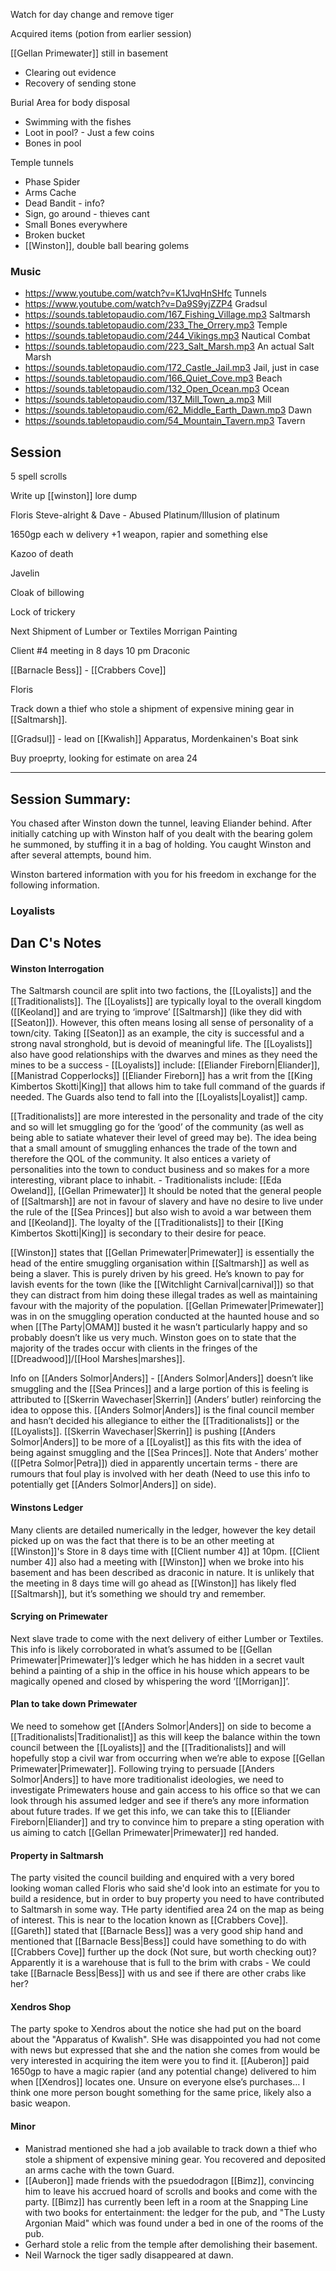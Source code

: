 Watch for day change and remove tiger



Acquired items (potion from earlier session)

[[Gellan Primewater]] still in basement
- Clearing out evidence
- Recovery of sending stone

Burial Area for body disposal
- Swimming with the fishes
- Loot in pool? - Just a few coins
- Bones in pool

Temple tunnels
- Phase Spider
- Arms Cache
- Dead Bandit - info?
- Sign, go around - thieves cant
- Small Bones everywhere
- Broken bucket
- [[Winston]], double ball bearing golems

### Music
- https://www.youtube.com/watch?v=K1JvqHnSHfc Tunnels
- https://www.youtube.com/watch?v=Da9S9yjZZP4 Gradsul
- https://sounds.tabletopaudio.com/167_Fishing_Village.mp3 Saltmarsh
- https://sounds.tabletopaudio.com/233_The_Orrery.mp3 Temple
- https://sounds.tabletopaudio.com/244_Vikings.mp3 Nautical Combat
- https://sounds.tabletopaudio.com/223_Salt_Marsh.mp3 An actual Salt Marsh
- https://sounds.tabletopaudio.com/172_Castle_Jail.mp3 Jail, just in case
- https://sounds.tabletopaudio.com/166_Quiet_Cove.mp3 Beach
- https://sounds.tabletopaudio.com/132_Open_Ocean.mp3 Ocean
- https://sounds.tabletopaudio.com/137_Mill_Town_a.mp3 Mill
- https://sounds.tabletopaudio.com/62_Middle_Earth_Dawn.mp3 Dawn
- https://sounds.tabletopaudio.com/54_Mountain_Tavern.mp3 Tavern

## Session

5 spell scrolls

Write up [[winston]] lore dump

Floris
Steve-alright & Dave - Abused
Platinum/Illusion of platinum



1650gp each w delivery +1 weapon, rapier and something else


Kazoo of death

Javelin 

Cloak of billowing

Lock of trickery 

Next Shipment of Lumber or Textiles
Morrigan 
Painting

Client #4 meeting in 8 days
10 pm 
Draconic

[[Barnacle Bess]] - [[Crabbers Cove]]

Floris

Track down a thief who stole a shipment of expensive mining gear in [[Saltmarsh]].

[[Gradsul]] - lead on [[Kwalish]] Apparatus, Mordenkainen's Boat sink

Buy proeprty, looking for estimate on area 24 


<hr>

## Session Summary:

You chased after Winston down the tunnel, leaving Eliander behind. 
After initially catching up with Winston half of you dealt with the bearing golem he summoned, by stuffing it in a bag of holding. You caught Winston and after several attempts, bound him.

Winston bartered information with you for his freedom in exchange for the following information.


### Loyalists


## Dan C's Notes

#### Winston Interrogation

The Saltmarsh council are split into two factions, the [[Loyalists]] and the [[Traditionalists]]. The [[Loyalists]] are typically loyal to the overall kingdom ([[Keoland]] and are trying to ‘improve’ [[Saltmarsh]] (like they did with [[Seaton]]). However, this often means losing all sense of personality of a town/city. Taking [[Seaton]] as an example, the city is successful and a strong naval stronghold, but is devoid of meaningful life. The [[Loyalists]] also have good relationships with the dwarves and mines as they need the mines to be a success - [[Loyalists]] include: [[Eliander Fireborn|Eliander]], [[Manistrad Copperlocks]]
[[Eliander Fireborn]] has a writ from the [[King Kimbertos Skotti|King]] that allows him to take full command of the guards if needed. The Guards also tend to fall into the [[Loyalists|Loyalist]] camp.

[[Traditionalists]] are more interested in the personality and trade of the city and so will let smuggling go for the ‘good’ of the community (as well as being able to satiate whatever their level of greed may be). The idea being that a small amount of smuggling enhances the trade of the town and therefore the QOL of the community. It also entices a variety of personalities into the town to conduct business and so makes for a more interesting, vibrant place to inhabit. - Traditionalists include: [[Eda Oweland]], [[Gellan Primewater]] 
It should be noted that the general people of [[Saltmarsh]] are not in favour of slavery and have no desire to live under the rule of the [[Sea Princes]] but also wish to avoid a war between them and [[Keoland]]. The loyalty of the [[Traditionalists]] to their [[King Kimbertos Skotti|King]] is secondary to their desire for peace.

[[Winston]] states that [[Gellan Primewater|Primewater]] is essentially the head of the entire smuggling organisation within [[Saltmarsh]] as well as being a slaver. This is purely driven by his greed. He’s known to pay for lavish events for the town (like the [[Witchlight Carnival|carnival]]) so that they can distract from him doing these illegal trades as well as maintaining favour with the majority of the population. [[Gellan Primewater|Primewater]] was in on the smuggling operation conducted at the haunted house and so when [[The Party|OMAM]] busted it he wasn’t particularly happy and so probably doesn’t like us very much. Winston goes on to state that the majority of the trades occur with clients in the fringes of the [[Dreadwood]]/[[Hool Marshes|marshes]].

Info on [[Anders Solmor|Anders]] - [[Anders Solmor|Anders]] doesn’t like smuggling and the [[Sea Princes]] and a large portion of this is feeling is attributed to [[Skerrin Wavechaser|Skerrin]] (Anders’ butler) reinforcing the idea to oppose this. [[Anders Solmor|Anders]] is the final council member and hasn’t decided his allegiance to either the [[Traditionalists]] or the [[Loyalists]]. [[Skerrin Wavechaser|Skerrin]] is pushing [[Anders Solmor|Anders]] to be more of a [[Loyalist]] as this fits with the idea of being against smuggling and the [[Sea Princes]]. Note that Anders’ mother ([[Petra Solmor|Petra]]) died in apparently uncertain terms - there are rumours that foul play is involved with her death (Need to use this info to potentially get [[Anders Solmor|Anders]] on side).

#### Winstons Ledger

Many clients are detailed numerically in the ledger, however the key detail picked up on was the fact that there is to be an other meeting at [[Winston]]'s Store in 8 days time with [[Client number 4]] at 10pm. [[Client number 4]] also had a meeting with [[Winston]] when we broke into his basement and has been described as draconic in nature. It is unlikely that the meeting in 8 days time will go ahead as [[Winston]] has likely fled [[Saltmarsh]], but it’s something we should try and remember.

#### Scrying on Primewater

Next slave trade to come with the next delivery of either Lumber or Textiles. This info is likely corroborated in what’s assumed to be [[Gellan Primewater|Primewater]]’s ledger which he has hidden in a secret vault behind a painting of a ship in the office in his house which appears to be magically opened and closed by whispering the word ‘[[Morrigan]]’.

#### Plan to take down Primewater

We need to somehow get [[Anders Solmor|Anders]] on side to become a [[Traditionalists|Traditionalist]] as this will keep the balance within the town council between the [[Loyalists]] and the [[Traditionalists]] and will hopefully stop a civil war from occurring when we’re able to expose [[Gellan Primewater|Primewater]]. Following trying to persuade [[Anders Solmor|Anders]] to have more traditionalist ideologies, we need to investigate Primewaters house and gain access to his office so that we can look through his assumed ledger and see if there’s any more information about future trades. If we get this info, we can take this to [[Eliander Fireborn|Eliander]] and try to convince him to prepare a sting operation with us aiming to catch [[Gellan Primewater|Primewater]] red handed.

#### Property in Saltmarsh

The party visited the council building and enquired with a very bored looking woman called Floris who said she'd look into an estimate for you to build a residence, but in order to buy property you need to have contributed to Saltmarsh in some way. THe party identified area 24 on the map as being of interest. This is near to the location known as [[Crabbers Cove]]. [[Gareth]] stated that [[Barnacle Bess]] was a very good ship hand and mentioned that [[Barnacle Bess|Bess]] could have something to do with [[Crabbers Cove]] further up the dock (Not sure, but worth checking out)? Apparently it is a warehouse that is full to the brim with crabs - We could take [[Barnacle Bess|Bess]] with us and see if there are other crabs like her?

#### Xendros Shop

The party spoke to Xendros about the notice she had put on the board about the "Apparatus of Kwalish". SHe was disappointed you had not come with news but expressed that she and the nation she comes from would be very interested in acquiring the item were you to find it.
[[Auberon]] paid 1650gp to have a magic rapier (and any potential change) delivered to him when [[Xendros]] locates one. Unsure on everyone else’s purchases… I think one more person bought something for the same price, likely also a basic weapon.


#### Minor
- Manistrad mentioned she had a job available to track down a thief who stole a shipment of expensive mining gear. You recovered and deposited an arms cache with the town Guard.
- [[Auberon]] made friends with the psuedodragon [[Bimz]], convincing him to leave his accrued hoard of scrolls and books and come with the party. [[Bimz]] has currently been left in a room at the Snapping Line with two books for entertainment: the ledger for the pub, and "The Lusty Argonian Maid" which was found under a bed in one of the rooms of the pub.
- Gerhard stole a relic from the temple after demolishing their basement.
- Neil Warnock the tiger sadly disappeared at dawn.

